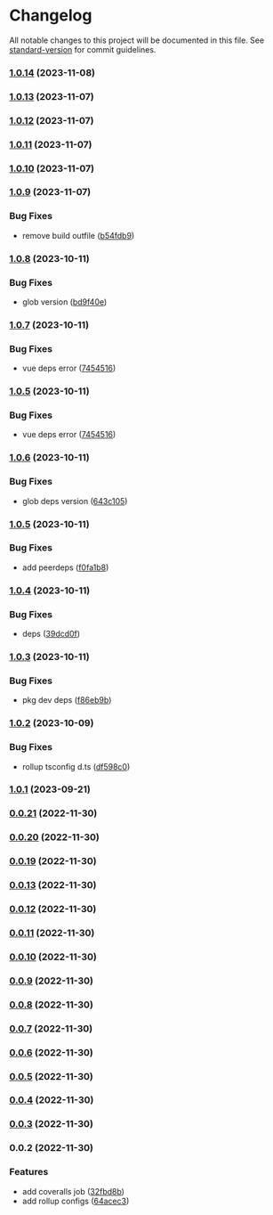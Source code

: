 # Changelog

All notable changes to this project will be documented in this file. See [standard-version](https://github.com/conventional-changelog/standard-version) for commit guidelines.

### [1.0.14](https://github.com/Eyes22798/custom-svg-icon/compare/v1.0.13...v1.0.14) (2023-11-08)

### [1.0.13](https://github.com/Eyes22798/custom-svg-icon/compare/v1.0.12...v1.0.13) (2023-11-07)

### [1.0.12](https://github.com/Eyes22798/custom-svg-icon/compare/v1.0.11...v1.0.12) (2023-11-07)

### [1.0.11](https://github.com/Eyes22798/custom-svg-icon/compare/v1.0.10...v1.0.11) (2023-11-07)

### [1.0.10](https://github.com/Eyes22798/custom-svg-icon/compare/v1.0.9...v1.0.10) (2023-11-07)

### [1.0.9](https://github.com/Eyes22798/custom-svg-icon/compare/v1.0.8...v1.0.9) (2023-11-07)


### Bug Fixes

* remove build outfile ([b54fdb9](https://github.com/Eyes22798/custom-svg-icon/commit/b54fdb93fe9b368d1a4a347a304852d1a558d51c))

### [1.0.8](https://github.com/Eyes22798/custom-svg-icon/compare/v1.0.7...v1.0.8) (2023-10-11)


### Bug Fixes

* glob version ([bd9f40e](https://github.com/Eyes22798/custom-svg-icon/commit/bd9f40e8db7e9b0c3c5b719d4acf5d353e58def7))

### [1.0.7](https://github.com/Eyes22798/custom-svg-icon/compare/v1.0.6...v1.0.7) (2023-10-11)


### Bug Fixes

* vue deps error ([7454516](https://github.com/Eyes22798/custom-svg-icon/commit/74545161e5163b0d2923f002679b6af05795d6ed))

### [1.0.5](https://github.com/Eyes22798/custom-svg-icon/compare/v1.0.6...v1.0.5) (2023-10-11)


### Bug Fixes

* vue deps error ([7454516](https://github.com/Eyes22798/custom-svg-icon/commit/74545161e5163b0d2923f002679b6af05795d6ed))

### [1.0.6](https://github.com/Eyes22798/custom-svg-icon/compare/v1.0.5...v1.0.6) (2023-10-11)


### Bug Fixes

* glob deps version ([643c105](https://github.com/Eyes22798/custom-svg-icon/commit/643c105323aa914bbea09ec240fe01974468ea0f))

### [1.0.5](https://github.com/Eyes22798/custom-svg-icon/compare/v1.0.4...v1.0.5) (2023-10-11)


### Bug Fixes

* add peerdeps ([f0fa1b8](https://github.com/Eyes22798/custom-svg-icon/commit/f0fa1b8b29d2bd049a8ddccb25b7076cb5fff013))

### [1.0.4](https://github.com/Eyes22798/custom-svg-icon/compare/v1.0.3...v1.0.4) (2023-10-11)


### Bug Fixes

* deps ([39dcd0f](https://github.com/Eyes22798/custom-svg-icon/commit/39dcd0f24dcb895d004e56509d96d1e686da1dd4))

### [1.0.3](https://github.com/Eyes22798/custom-svg-icon/compare/v1.0.2...v1.0.3) (2023-10-11)


### Bug Fixes

* pkg dev deps ([f86eb9b](https://github.com/Eyes22798/custom-svg-icon/commit/f86eb9b9331f4ebdf640faaf821590dedbfca08c))

### [1.0.2](https://github.com/Eyes22798/custom-svg-icon/compare/v1.0.1...v1.0.2) (2023-10-09)


### Bug Fixes

* rollup tsconfig d.ts ([df598c0](https://github.com/Eyes22798/custom-svg-icon/commit/df598c0c80c8b41fdf3a57ad1c2da78890fb1190))

### [1.0.1](https://github.com/Eyes22798/custom-svg-icon/compare/v1.0.0...v1.0.1) (2023-09-21)

### [0.0.21](https://github.com/Eyes22798/vue-component-template/compare/v0.0.20...v0.0.21) (2022-11-30)

### [0.0.20](https://github.com/Eyes22798/vue-component-template/compare/v0.0.19...v0.0.20) (2022-11-30)

### [0.0.19](https://github.com/Eyes22798/vue-component-template/compare/v0.0.13...v0.0.19) (2022-11-30)

### [0.0.13](https://github.com/Eyes22798/vue-component-template/compare/v0.0.12...v0.0.13) (2022-11-30)

### [0.0.12](https://github.com/Eyes22798/vue-component-template/compare/v0.0.11...v0.0.12) (2022-11-30)

### [0.0.11](https://github.com/Eyes22798/vue-component-template/compare/v0.0.10...v0.0.11) (2022-11-30)

### [0.0.10](https://github.com/Eyes22798/vue-component-template/compare/v0.0.9...v0.0.10) (2022-11-30)

### [0.0.9](https://github.com/Eyes22798/vue-component-template/compare/v0.0.8...v0.0.9) (2022-11-30)

### [0.0.8](https://github.com/Eyes22798/vue-component-template/compare/v0.0.7...v0.0.8) (2022-11-30)

### [0.0.7](https://github.com/Eyes22798/vue-component-template/compare/v0.0.6...v0.0.7) (2022-11-30)

### [0.0.6](https://github.com/Eyes22798/vue-component-template/compare/v0.0.5...v0.0.6) (2022-11-30)

### [0.0.5](https://github.com/Eyes22798/vue-component-template/compare/v0.0.4...v0.0.5) (2022-11-30)

### [0.0.4](https://github.com/Eyes22798/vue-component-template/compare/v0.0.3...v0.0.4) (2022-11-30)

### [0.0.3](https://github.com/Eyes22798/vue-component-template/compare/v0.0.2...v0.0.3) (2022-11-30)

### 0.0.2 (2022-11-30)


### Features

* add coveralls job ([32fbd8b](https://github.com/Eyes22798/vue-component-template/commit/32fbd8b88ec8e529b291147031297ccc63ba434f))
* add rollup configs ([64acec3](https://github.com/Eyes22798/vue-component-template/commit/64acec32524f9b64e682eb536b15b53608b85524))
